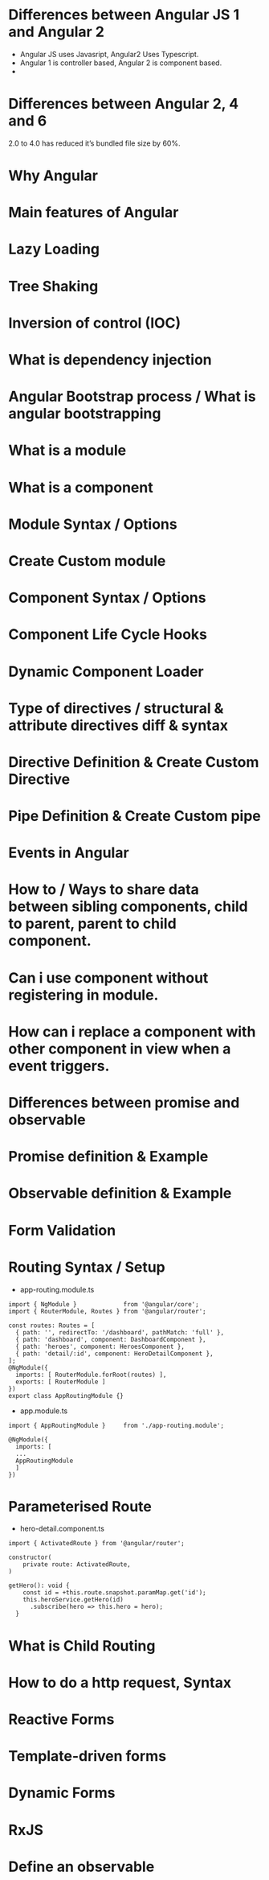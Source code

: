 # Differences between Angular JS 1 and Angular 2

- Angular JS uses Javasript, Angular2 Uses Typescript.
- Angular 1 is controller based, Angular 2 is component based.
- 

# Differences between Angular 2, 4 and 6 

2.0 to 4.0 has reduced it’s bundled file size by 60%.

# Why Angular 

# Main features of Angular

# Lazy Loading

# Tree Shaking

# Inversion of control (IOC)

# What is dependency injection

# Angular Bootstrap process / What is angular bootstrapping

# What is a module

# What is a component

# Module Syntax / Options

# Create Custom module

# Component Syntax / Options

# Component Life Cycle Hooks

# Dynamic Component Loader

# Type of directives / structural & attribute directives diff & syntax

# Directive Definition & Create Custom Directive

# Pipe Definition & Create Custom pipe

# Events in Angular



# How to / Ways to share data between sibling components, child to parent, parent to child component.

# Can i use component without registering in module.

# How can i replace a component with other component in view when a event triggers.

# Differences between promise and observable

# Promise definition & Example

# Observable definition & Example

# Form Validation

# Routing Syntax / Setup

* app-routing.module.ts
~~~~
import { NgModule }             from '@angular/core';
import { RouterModule, Routes } from '@angular/router';

const routes: Routes = [
  { path: '', redirectTo: '/dashboard', pathMatch: 'full' },
  { path: 'dashboard', component: DashboardComponent },
  { path: 'heroes', component: HeroesComponent },
  { path: 'detail/:id', component: HeroDetailComponent },
];
@NgModule({
  imports: [ RouterModule.forRoot(routes) ],
  exports: [ RouterModule ]
})
export class AppRoutingModule {}

~~~~
* app.module.ts 
~~~~
import { AppRoutingModule }     from './app-routing.module';

@NgModule({
  imports: [
  ...
  AppRoutingModule
  ]
})
~~~~
# Parameterised Route

* hero-detail.component.ts
~~~~
import { ActivatedRoute } from '@angular/router';

constructor(
    private route: ActivatedRoute,
)

getHero(): void {
    const id = +this.route.snapshot.paramMap.get('id');
    this.heroService.getHero(id)
      .subscribe(hero => this.hero = hero);
  }
~~~~


# What is Child Routing

# How to do a http request, Syntax

# Reactive Forms

# Template-driven forms

# Dynamic Forms





# RxJS
# Define an observable

# 


